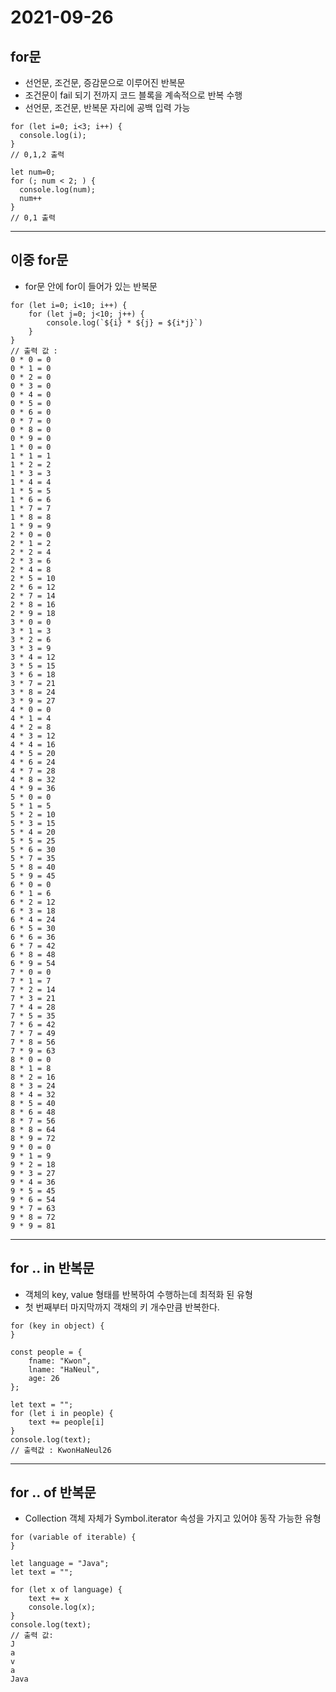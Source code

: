 # 2021-09-26

## for문
* 선언문, 조건문, 증감문으로 이루어진 반복문
* 조건문이 fail 되기 전까지 코드 블록을 계속적으로 반복 수행
* 선언문, 조건문, 반복문 자리에 공백 입력 가능
~~~
for (let i=0; i<3; i++) {
  console.log(i);
}
// 0,1,2 출력

let num=0;
for (; num < 2; ) {
  console.log(num);
  num++
}
// 0,1 출력
~~~
***
## 이중 for문
* for문 안에 for이 들어가 있는 반복문
~~~
for (let i=0; i<10; i++) {
    for (let j=0; j<10; j++) {
        console.log(`${i} * ${j} = ${i*j}`)
    }
}
// 출력 값 : 
0 * 0 = 0
0 * 1 = 0
0 * 2 = 0
0 * 3 = 0
0 * 4 = 0
0 * 5 = 0
0 * 6 = 0
0 * 7 = 0
0 * 8 = 0
0 * 9 = 0
1 * 0 = 0
1 * 1 = 1
1 * 2 = 2
1 * 3 = 3
1 * 4 = 4
1 * 5 = 5
1 * 6 = 6
1 * 7 = 7
1 * 8 = 8
1 * 9 = 9
2 * 0 = 0
2 * 1 = 2
2 * 2 = 4
2 * 3 = 6
2 * 4 = 8
2 * 5 = 10
2 * 6 = 12
2 * 7 = 14
2 * 8 = 16
2 * 9 = 18
3 * 0 = 0
3 * 1 = 3
3 * 2 = 6
3 * 3 = 9
3 * 4 = 12
3 * 5 = 15
3 * 6 = 18
3 * 7 = 21
3 * 8 = 24
3 * 9 = 27
4 * 0 = 0
4 * 1 = 4
4 * 2 = 8
4 * 3 = 12
4 * 4 = 16
4 * 5 = 20
4 * 6 = 24
4 * 7 = 28
4 * 8 = 32
4 * 9 = 36
5 * 0 = 0
5 * 1 = 5
5 * 2 = 10
5 * 3 = 15
5 * 4 = 20
5 * 5 = 25
5 * 6 = 30
5 * 7 = 35
5 * 8 = 40
5 * 9 = 45
6 * 0 = 0
6 * 1 = 6
6 * 2 = 12
6 * 3 = 18
6 * 4 = 24
6 * 5 = 30
6 * 6 = 36
6 * 7 = 42
6 * 8 = 48
6 * 9 = 54
7 * 0 = 0
7 * 1 = 7
7 * 2 = 14
7 * 3 = 21
7 * 4 = 28
7 * 5 = 35
7 * 6 = 42
7 * 7 = 49
7 * 8 = 56
7 * 9 = 63
8 * 0 = 0
8 * 1 = 8
8 * 2 = 16
8 * 3 = 24
8 * 4 = 32
8 * 5 = 40
8 * 6 = 48
8 * 7 = 56
8 * 8 = 64
8 * 9 = 72
9 * 0 = 0
9 * 1 = 9
9 * 2 = 18
9 * 3 = 27
9 * 4 = 36
9 * 5 = 45
9 * 6 = 54
9 * 7 = 63
9 * 8 = 72
9 * 9 = 81
~~~
***

## for .. in 반복문
* 객체의 key, value 형태를 반복하여 수행하는데 최적화 된 유형
* 첫 번째부터 마지막까지 객채의 키 개수만큼 반복한다.
~~~
for (key in object) {
}
~~~
~~~
const people = {
    fname: "Kwon",
    lname: "HaNeul",
    age: 26
};

let text = "";
for (let i in people) {
    text += people[i]
}
console.log(text);
// 출력값 : KwonHaNeul26
~~~
***
## for .. of 반복문
* Collection 객체 자체가 Symbol.iterator 속성을 가지고 있어야 동작 가능한 유형
~~~
for (variable of iterable) {
}
~~~
~~~
let language = "Java";
let text = "";

for (let x of language) {
    text += x
    console.log(x);
}
console.log(text);
// 출력 값:
J
a
v
a
Java
~~~
